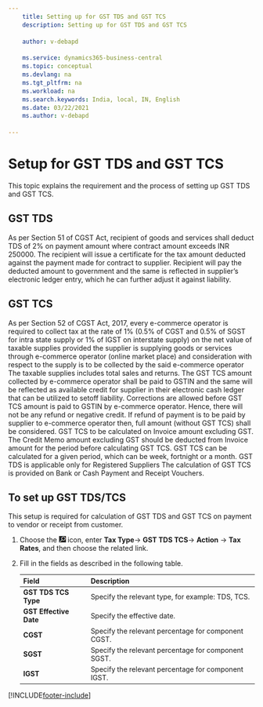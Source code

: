 ```yaml
---
    title: Setting up for GST TDS and GST TCS
    description: Setting up for GST TDS and GST TCS

    author: v-debapd

    ms.service: dynamics365-business-central
    ms.topic: conceptual
    ms.devlang: na
    ms.tgt_pltfrm: na
    ms.workload: na
    ms.search.keywords: India, local, IN, English
    ms.date: 03/22/2021
    ms.author: v-debapd

---
```

# Setup for GST TDS and GST TCS 


This topic explains the requirement and the process of setting up GST TDS and GST TCS.

## GST TDS 

As per Section 51 of CGST Act, recipient of goods and services shall deduct TDS of 2% on payment amount where contract amount exceeds INR 250000. The recipient will issue a certificate for the tax amount deducted against the payment made for contract to supplier. Recipient will pay the deducted amount to government and the same is reflected in supplier’s electronic ledger entry, which he can further adjust it against liability.

## GST TCS

As per Section 52 of CGST Act, 2017, every e-commerce operator is required to collect tax at the rate of 1% (0.5% of CGST and 0.5% of SGST for intra state supply or 1% of IGST on interstate supply) on the net value of taxable supplies provided the supplier is supplying goods or services through e-commerce operator (online market place) and consideration with respect to the supply is to be collected by the said e-commerce operator The taxable supplies includes total sales and returns. 
The GST TCS amount collected by e-commerce operator shall be paid to GSTIN and the same will be reflected as available credit for supplier in their electronic cash ledger that can be utilized to setoff liability.
Corrections are allowed before GST TCS amount is paid to GSTIN by e-commerce operator.
Hence, there will not be any refund or negative credit. If refund of payment is to be paid by supplier to e-commerce operator then, full amount (without GST TCS) shall be considered.
GST TCS to be calculated on Invoice amount excluding GST. The Credit Memo amount excluding GST should be deducted from Invoice amount for the period before calculating GST TCS.
GST TCS can be calculated for a given period, which can be week, fortnight or a month.
GST TDS is applicable only for Registered Suppliers
The calculation of GST TCS is provided on Bank or Cash Payment and Receipt Vouchers.


## To set up GST TDS/TCS

This setup is required for calculation of GST TDS and GST TCS on payment to vendor or receipt from customer.

1. Choose the ![Search for Page or Report](image/search_small.png "Search for Page or Report icon") icon, enter **Tax Type**-> **GST TDS TCS**-> **Action** -> **Tax Rates**, and then choose the related link.
2. Fill in the fields as described in the following table.
    
    |Field|Description| 
    |---------------------------------|  ---------------------------------------|
    |**GST TDS TCS Type**|Specify the relevant type, for example: TDS, TCS.|
    |**GST Effective Date**|Specify the effective date.|
    |**CGST**|Specify the relevant percentage for component CGST.|
    |**SGST**|Specify the relevant percentage for component SGST.|
    |**IGST**|Specify the relevant percentage for component IGST.|























[!INCLUDE[footer-include](../../includes/footer-banner.md)]